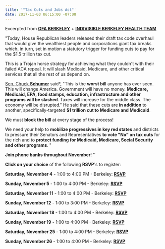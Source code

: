 ```yaml
---
title: '"Tax Cuts and Jobs Act"'
date: 2017-11-03 06:15:00 -07:00
---
```


Excerpted from [**OFA BERKELEY**](https://www.ofa.us/) + [**INDIVISIBLE BERKELEY HEALTH TEAM**](https://www.indivisibleberkeley.org/teams)

"Today, House Republican leaders released their draft tax code overhaul that would give the wealthiest people and corporations giant tax breaks which, in turn, set in motion a statutory trigger for funding cuts to pay for the $1.5 trillion tax cut.  

This is a Trojan horse strategy for achieving what they couldn't with their failed ACA repeal.  It will slash Medicaid, Medicare, and other critical services that all the rest of us depend on.  

[Sen. Chuck **Schumer**](https://www.schumer.senate.gov/) said*, "This is the **worst bill** anyone has ever seen. This will change America. Government will have no money. **Medicare, Medicaid, EPA, food stamps, education, infrastructure and other programs will be slashed**. Taxes will increase for the middle class. The economy will be disrupted."   He said that these cuts are **in addition** to another, specifically-targeted **$1 trillion cut to Medicare and Medicaid**.

We must **block the bill** at every stage of the process!

We need your help to **mobilize progressives in key red states** and districts to pressure their Senators and Representatives **to vote "No" on tax cuts** for the rich and to **protect funding for Medicaid, Medicare, Social Security and other programs**. "


**Join phone banks throughout November**!   "

**Click on your choice** of the following **RSVP**'s to register:

**Saturday, November 4** - 1:00 to 4:00 PM - Berkeley:  [**RSVP**](https://my.ofa.us/page/event/detail/gsfzrp?link_id=2&can_id=e59665c3f3c1222626c02430d1bf6bdb&source=email-action-alert-stop-the-gop-tax-bills-hidden-attack-on-health-care-funding-2&email_referrer=email_257375&email_subject=action-alert-stop-the-gop-tax-bills-hidden-attack-on-health-care-funding)

**Sunday, November 5** - 1:00 to 4:00 PM - Berkeley:  [**RSVP**](https://my.ofa.us/page/event/detail/gsfzrw?link_id=3&can_id=e59665c3f3c1222626c02430d1bf6bdb&source=email-action-alert-stop-the-gop-tax-bills-hidden-attack-on-health-care-funding-2&email_referrer=email_257375&email_subject=action-alert-stop-the-gop-tax-bills-hidden-attack-on-health-care-funding)

**Saturday, November 11** - 1:00 to 4:00 PM - Berkeley:  [**RSVP**](https://my.ofa.us/page/event/detail/gsfzr4?link_id=4&can_id=e59665c3f3c1222626c02430d1bf6bdb&source=email-action-alert-stop-the-gop-tax-bills-hidden-attack-on-health-care-funding-2&email_referrer=email_257375&email_subject=action-alert-stop-the-gop-tax-bills-hidden-attack-on-health-care-funding)

**Sunday, November 12** - 1:00 to 3:00 PM - Berkeley:  [**RSVP**](https://my.ofa.us/page/event/detail/gsfzrg?link_id=5&can_id=e59665c3f3c1222626c02430d1bf6bdb&source=email-action-alert-stop-the-gop-tax-bills-hidden-attack-on-health-care-funding-2&email_referrer=email_257375&email_subject=action-alert-stop-the-gop-tax-bills-hidden-attack-on-health-care-funding)

**Saturday, November 18** - 1:00 to 4:00 PM - Berkeley:  [**RSVP**](https://my.ofa.us/page/event/detail/gsfzrl?link_id=6&can_id=e59665c3f3c1222626c02430d1bf6bdb&source=email-action-alert-stop-the-gop-tax-bills-hidden-attack-on-health-care-funding-2&email_referrer=email_257375&email_subject=action-alert-stop-the-gop-tax-bills-hidden-attack-on-health-care-funding)

**Sunday, November 19** - 1:00 to 4:00 PM - Berkeley:  [**RSVP**](https://my.ofa.us/page/event/detail/gsfzw9?link_id=7&can_id=e59665c3f3c1222626c02430d1bf6bdb&source=email-action-alert-stop-the-gop-tax-bills-hidden-attack-on-health-care-funding-2&email_referrer=email_257375&email_subject=action-alert-stop-the-gop-tax-bills-hidden-attack-on-health-care-funding)

**Saturday, November 25** - 1:00 to 4:00 PM - Berkeley:  [**RSVP**](https://my.ofa.us/page/event/detail/gsfzw8?link_id=8&can_id=e59665c3f3c1222626c02430d1bf6bdb&source=email-action-alert-stop-the-gop-tax-bills-hidden-attack-on-health-care-funding-2&email_referrer=email_257375&email_subject=action-alert-stop-the-gop-tax-bills-hidden-attack-on-health-care-funding)

**Sunday, November 26** - 1:00 to 4:00 PM - Berkeley:  [**RSVP**](https://my.ofa.us/page/event/detail/gsfzwf?link_id=9&can_id=e59665c3f3c1222626c02430d1bf6bdb&source=email-action-alert-stop-the-gop-tax-bills-hidden-attack-on-health-care-funding-2&email_referrer=email_257375&email_subject=action-alert-stop-the-gop-tax-bills-hidden-attack-on-health-care-funding)
